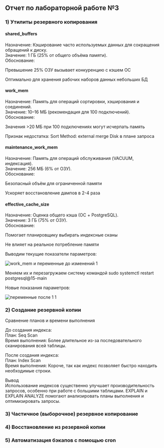 ## Отчет по лабораторной работе №3

### 1) Утилиты резервного копирования

#### shared_buffers 
Назначение: Кэширование часто используемых данных для сокращения обращений к диску.\
Значение: 1 ГБ (25% от общего объёма памяти).\
Обоснование:

Превышение 25% ОЗУ вызывает конкуренцию с кэшем ОС

Оптимально для хранения рабочих наборов данных небольших БД

#### work_mem
Назначение: Память для операций сортировки, хэширования и соединений.\
Значение: 10–16 МБ (рекомендация для 100 подключений).\
Обоснование:

Значения >20 МБ при 100 подключениях могут исчерпать память

Признак недостатка: Sort Method: external merge Disk в плане запроса

#### maintenance_work_mem
Назначение: Память для операций обслуживания (VACUUM, индексация).\
Значение: 256 МБ (6% от ОЗУ).\
Обоснование:

Безопасный объём для ограниченной памяти

Ускоряет восстановление дампов в 2-4 раза

#### effective_cache_size
Назначение: Оценка общего кэша (ОС + PostgreSQL).\
Значение: 3 ГБ (75% от ОЗУ).\
Обоснование:

Помогает планировщику выбирать индексные сканы

Не влияет на реальное потребление памяти


Выводим текущие показатели параметров:

![work_mem и переменные до изменений 1](https://github.com/user-attachments/assets/aa460e85-8d72-4618-9f1c-42119fc92459)

Меняем их и перезагружаем систему командой sudo systemctl restart postgresql@15-main

Новые показания параметров:

![переменные после 1 1](https://github.com/user-attachments/assets/0fdd4c05-2179-48ad-a6e8-876270dd0e4f)



### 2) Создание резервной копии

Сравнение планов и времени выполнения

До создания индекса:\
План: Seq Scan\
Время выполнения: Более длительное из-за последовательного сканирования всей таблицы.

После создания индекса:\
План: Index Scan\
Время выполнения: Короче, так как индекс позволяет быстро находить необходимые строки.

Вывод\
Использование индексов существенно улучшает производительность запросов, особенно при работе с большими таблицами. EXPLAIN и EXPLAIN ANALYZE помогают анализировать планы выполнения и оптимизировать запросы.

### 3) Частичное (выборочное) резервное копирование


### 4) Восстановление из резервной копии


### 5) Автоматизация бэкапов с помощью cron



